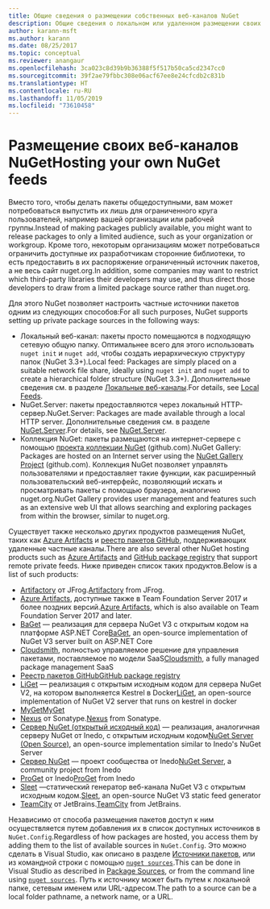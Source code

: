 ```yaml
---
title: Общие сведения о размещении собственных веб-каналов NuGet
description: Общие сведения о локальном или удаленном размещении своих веб-каналов пакетов NuGet или коллекций.
author: karann-msft
ms.author: karann
ms.date: 08/25/2017
ms.topic: conceptual
ms.reviewer: anangaur
ms.openlocfilehash: 3ca023c8d39b9b36388f5f517b50ca5cd2347cc0
ms.sourcegitcommit: 39f2ae79fbbc308e06acf67ee8e24cfcdb2c831b
ms.translationtype: HT
ms.contentlocale: ru-RU
ms.lasthandoff: 11/05/2019
ms.locfileid: "73610458"
---
```

# <a name="hosting-your-own-nuget-feeds"></a><span data-ttu-id="c5044-103">Размещение своих веб-каналов NuGet</span><span class="sxs-lookup"><span data-stu-id="c5044-103">Hosting your own NuGet feeds</span></span>

<span data-ttu-id="c5044-104">Вместо того, чтобы делать пакеты общедоступными, вам может потребоваться выпустить их лишь для ограниченного круга пользователей, например вашей организации или рабочей группы.</span><span class="sxs-lookup"><span data-stu-id="c5044-104">Instead of making packages publicly available, you might want to release packages to only a limited audience, such as your organization or workgroup.</span></span> <span data-ttu-id="c5044-105">Кроме того, некоторым организациям может потребоваться ограничить доступные их разработчикам сторонние библиотеки, то есть предоставить в их распоряжение ограниченный источник пакетов, а не весь сайт nuget.org.</span><span class="sxs-lookup"><span data-stu-id="c5044-105">In addition, some companies may want to restrict which third-party libraries their developers may use, and thus direct those developers to draw from a limited package source rather than nuget.org.</span></span>

<span data-ttu-id="c5044-106">Для этого NuGet позволяет настроить частные источники пакетов одним из следующих способов:</span><span class="sxs-lookup"><span data-stu-id="c5044-106">For all such purposes, NuGet supports setting up private package sources in the following ways:</span></span>

- <span data-ttu-id="c5044-107">Локальный веб-канал: пакеты просто помещаются в подходящую сетевую общую папку. Оптимальнее всего для этого использовать `nuget init` и `nuget add`, чтобы создать иерархическую структуру папок (NuGet 3.3+).</span><span class="sxs-lookup"><span data-stu-id="c5044-107">Local feed: Packages are simply placed on a suitable network file share, ideally using `nuget init` and `nuget add` to create a hierarchical folder structure (NuGet 3.3+).</span></span> <span data-ttu-id="c5044-108">Дополнительные сведения см. в разделе [Локальные веб-каналы](../hosting-packages/local-feeds.md).</span><span class="sxs-lookup"><span data-stu-id="c5044-108">For details, see [Local Feeds](../hosting-packages/local-feeds.md).</span></span>
- <span data-ttu-id="c5044-109">NuGet.Server: пакеты предоставляются через локальный HTTP-сервер.</span><span class="sxs-lookup"><span data-stu-id="c5044-109">NuGet.Server: Packages are made available through a local HTTP server.</span></span> <span data-ttu-id="c5044-110">Дополнительные сведения см. в разделе [NuGet.Server](../hosting-packages/nuget-server.md).</span><span class="sxs-lookup"><span data-stu-id="c5044-110">For details, see [NuGet.Server](../hosting-packages/nuget-server.md).</span></span>
- <span data-ttu-id="c5044-111">Коллекция NuGet: пакеты размещаются на интернет-сервере с помощью [проекта коллекции NuGet](https://github.com/NuGet/NuGetGallery#build-and-run-the-gallery-in-arbitrary-number-easy-steps) (github.com).</span><span class="sxs-lookup"><span data-stu-id="c5044-111">NuGet Gallery: Packages are hosted on an Internet server using the [NuGet Gallery Project](https://github.com/NuGet/NuGetGallery#build-and-run-the-gallery-in-arbitrary-number-easy-steps) (github.com).</span></span> <span data-ttu-id="c5044-112">Коллекция NuGet позволяет управлять пользователями и предоставляет такие функции, как расширенный пользовательский веб-интерфейс, позволяющий искать и просматривать пакеты с помощью браузера, аналогично nuget.org.</span><span class="sxs-lookup"><span data-stu-id="c5044-112">NuGet Gallery provides user management and features such as an extensive web UI that allows searching and exploring packages from within the browser, similar to nuget.org.</span></span>

<span data-ttu-id="c5044-113">Существует также несколько других продуктов размещения NuGet, таких как [Azure Artifacts](https://www.visualstudio.com/docs/package/nuget/publish) и [реестр пакетов GitHub](https://help.github.com/articles/configuring-nuget-for-use-with-github-package-registry), поддерживающих удаленные частные каналы.</span><span class="sxs-lookup"><span data-stu-id="c5044-113">There are also several other NuGet hosting products such as [Azure Artifacts](https://www.visualstudio.com/docs/package/nuget/publish) and [GitHub package registry](https://help.github.com/articles/configuring-nuget-for-use-with-github-package-registry) that support remote private feeds.</span></span> <span data-ttu-id="c5044-114">Ниже приведен список таких продуктов.</span><span class="sxs-lookup"><span data-stu-id="c5044-114">Below is a list of such products:</span></span>

- <span data-ttu-id="c5044-115">[Artifactory](https://www.jfrog.com/artifactory/) от JFrog.</span><span class="sxs-lookup"><span data-stu-id="c5044-115">[Artifactory](https://www.jfrog.com/artifactory/) from JFrog.</span></span>
- <span data-ttu-id="c5044-116">[Azure Artifacts](https://www.visualstudio.com/docs/package/nuget/publish), доступные также в Team Foundation Server 2017 и более поздних версий.</span><span class="sxs-lookup"><span data-stu-id="c5044-116">[Azure Artifacts](https://www.visualstudio.com/docs/package/nuget/publish), which is also available on Team Foundation Server 2017 and later.</span></span>
- <span data-ttu-id="c5044-117">[BaGet](https://github.com/loic-sharma/BaGet) — реализация для сервера NuGet V3 с открытым кодом на платформе ASP.NET Core</span><span class="sxs-lookup"><span data-stu-id="c5044-117">[BaGet](https://github.com/loic-sharma/BaGet), an open-source implementation of NuGet V3 server built on ASP.NET Core</span></span>
- <span data-ttu-id="c5044-118">[Cloudsmith](https://cloudsmith.io/l/nuget-feed/), полностью управляемое решение для управления пакетами, поставляемое по модели SaaS</span><span class="sxs-lookup"><span data-stu-id="c5044-118">[Cloudsmith](https://cloudsmith.io/l/nuget-feed/), a fully managed package management SaaS</span></span>
- [<span data-ttu-id="c5044-119">Реестр пакетов GitHub</span><span class="sxs-lookup"><span data-stu-id="c5044-119">GitHub package registry</span></span>](https://help.github.com/articles/configuring-nuget-for-use-with-github-package-registry)
- <span data-ttu-id="c5044-120">[LiGet](https://github.com/ai-traders/liget) — реализация с открытым исходным кодом для сервера NuGet V2, на котором выполняется Kestrel в Docker</span><span class="sxs-lookup"><span data-stu-id="c5044-120">[LiGet](https://github.com/ai-traders/liget), an open-source implementation of NuGet V2 server that runs on kestrel in docker</span></span>
- [<span data-ttu-id="c5044-121">MyGet</span><span class="sxs-lookup"><span data-stu-id="c5044-121">MyGet</span></span>](https://myget.org)
- <span data-ttu-id="c5044-122">[Nexus](https://www.sonatype.org/nexus/) от Sonatype.</span><span class="sxs-lookup"><span data-stu-id="c5044-122">[Nexus](https://www.sonatype.org/nexus/) from Sonatype.</span></span>
- <span data-ttu-id="c5044-123">[Сервер NuGet (открытый исходный код)](https://github.com/svenkle/nuget-server) — реализация, аналогичная серверу NuGet от Inedo, с открытым исходным кодом</span><span class="sxs-lookup"><span data-stu-id="c5044-123">[NuGet Server (Open Source)](https://github.com/svenkle/nuget-server), an open-source implementation similar to Inedo's NuGet Server</span></span>
- <span data-ttu-id="c5044-124">[Сервер NuGet](http://nugetserver.net/) — проект сообщества от Inedo</span><span class="sxs-lookup"><span data-stu-id="c5044-124">[NuGet Server](http://nugetserver.net/), a community project from Inedo</span></span>
- <span data-ttu-id="c5044-125">[ProGet](https://inedo.com/proget) от Inedo</span><span class="sxs-lookup"><span data-stu-id="c5044-125">[ProGet](https://inedo.com/proget) from Inedo</span></span>
- <span data-ttu-id="c5044-126">[Sleet](https://github.com/emgarten/sleet) —статический генератор веб-канала NuGet V3 с открытым исходным кодом.</span><span class="sxs-lookup"><span data-stu-id="c5044-126">[Sleet](https://github.com/emgarten/sleet), an open-source NuGet V3 static feed generator</span></span>
- <span data-ttu-id="c5044-127">[TeamCity](https://www.jetbrains.com/teamcity/) от JetBrains.</span><span class="sxs-lookup"><span data-stu-id="c5044-127">[TeamCity](https://www.jetbrains.com/teamcity/) from JetBrains.</span></span>

<span data-ttu-id="c5044-128">Независимо от способа размещения пакетов доступ к ним осуществляется путем добавления их в список доступных источников в `NuGet.Config`.</span><span class="sxs-lookup"><span data-stu-id="c5044-128">Regardless of how packages are hosted, you access them by adding them to the list of available sources in `NuGet.Config`.</span></span> <span data-ttu-id="c5044-129">Это можно сделать в Visual Studio, как описано в разделе [Источники пакетов](../consume-packages/install-use-packages-visual-studio.md#package-sources), или из командной строки с помощью [`nuget sources`](../reference/cli-reference/cli-ref-sources.md).</span><span class="sxs-lookup"><span data-stu-id="c5044-129">This can be done in Visual Studio as described in [Package Sources](../consume-packages/install-use-packages-visual-studio.md#package-sources), or from the command line using [`nuget sources`](../reference/cli-reference/cli-ref-sources.md).</span></span> <span data-ttu-id="c5044-130">Путь к источнику может быть путем к локальной папке, сетевым именем или URL-адресом.</span><span class="sxs-lookup"><span data-stu-id="c5044-130">The path to a source can be a local folder pathname, a network name, or a URL.</span></span>
